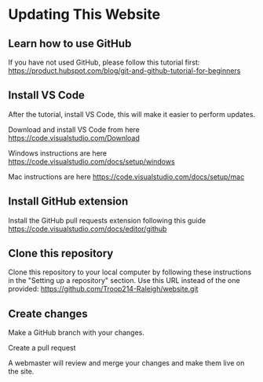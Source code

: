 # Updating This Website

## Learn how to use GitHub

If you have not used GitHub, please follow this tutorial first: https://product.hubspot.com/blog/git-and-github-tutorial-for-beginners

## Install VS Code

After the tutorial, install VS Code, this will make it easier to perform updates.

Download and install VS Code from here https://code.visualstudio.com/Download

Windows instructions are here https://code.visualstudio.com/docs/setup/windows

Mac instructions are here https://code.visualstudio.com/docs/setup/mac

## Install GitHub extension

Install the GitHub pull requests extension following this guide https://code.visualstudio.com/docs/editor/github

## Clone this repository

Clone this repository to your local computer by following these instructions in the "Setting up a repository" section. Use this URL instead of the one provided: https://github.com/Troop214-Raleigh/website.git

## Create changes

Make a GitHub branch with your changes.

Create a pull request

A webmaster will review and merge your changes and make them live on the site.
